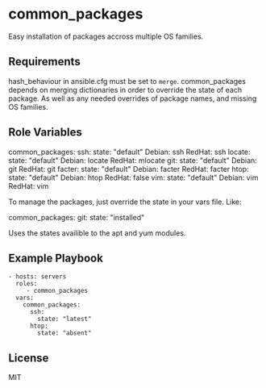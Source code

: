 common_packages
========

Easy installation of packages accross multiple OS families. 

Requirements
------------

hash_behaviour in ansible.cfg must be set to ```merge```. common_packages depends on merging dictionaries
in order to override the state of each package. As well as any needed overrides of package names, and missing 
OS families.

Role Variables
--------------

common_packages:
  ssh:
    state: "default"
    Debian: ssh
    RedHat: ssh
  locate:
    state: "default"
    Debian: locate
    RedHat: mlocate
  git:
    state: "default"
    Debian: git
    RedHat: git
  facter:
    state: "default"
    Debian: facter
    RedHat: facter
  htop:
    state: "default"
    Debian: htop
    RedHat: false
  vim:
    state: "default"
    Debian: vim
    RedHat: vim
    
To manage the packages, just override the state in your vars file. Like:

common_packages:
  git:
    state: "installed"
    
Uses the states availible to the apt and yum modules.

Example Playbook
-------------------------


    - hosts: servers
      roles:
         - common_packages
      vars:
        common_packages:
          ssh:
            state: "latest"
          htop:
            state: "absent"

License
-------

MIT
